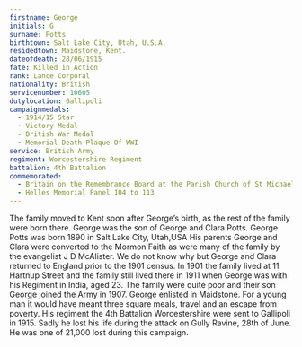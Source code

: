 ```yaml
---
firstname: George
initials: G
surname: Potts
birthtown: Salt Lake City, Utah, U.S.A. 
residedtown: Maidstone, Kent.
dateofdeath: 28/06/1915
fate: Killed in Action
rank: Lance Corporal
nationality: British
servicenumber: 10605
dutylocation: Gallipoli
campaignmedals:
  - 1914/15 Star
  - Victory Medal
  - British War Medal
  - Memorial Death Plaque Of WWI
service: British Army
regiment: Worcestershire Regiment
battalion: 4th Battalion 
commemorated:
  - Britain on the Remembrance Board at the Parish Church of St Michael & All Angels, Maidstone
  - Helles Memorial Panel 104 to 113
---
```

The family moved to Kent soon after George’s birth, as the rest of the family were born there.  George was the son of George and Clara Potts. George Potts was born 1890 in Salt Lake City, Utah,USA His parents George and Clara were converted to the Mormon Faith as were many of the family by the evangelist J D McAlister. We do not know why but George and Clara returned to England prior to the 1901 census. In 1901 the family lived at 11 Hartnup Street and the family still lived there in 1911 when George was with his Regiment in India, aged 23.  The family were quite poor and their son George joined the Army in 1907. George enlisted in Maidstone. For a young man it would have meant three square meals, travel and an escape from poverty. His regiment the 4th Battalion Worcestershire were sent to Gallipoli in 1915. Sadly he lost his life during the attack on Gully Ravine, 28th of June. He was one of 21,000 lost during this campaign. 


